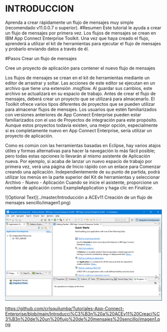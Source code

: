 # INTRODUCCION
Aprenda a crear rápidamente un flujo de mensajes muy simple (recomendado v11.0.0.7 o superior).
#Resumen
Este tutorial le ayuda a crear un flujo de mensajes por primera vez. Los flujos de mensajes se crean en IBM App Connect Enterprise Toolkit.
Una vez que haya creado el flujo, aprenderá a utilizar el kit de herramientas para ejecutar el flujo de mensajes y probarlo enviando datos a través de él.

#Pasos
Crear un flujo de mensajes

Cree un proyecto de aplicación para contener el nuevo flujo de mensajes

Los flujos de mensajes se crean en el kit de herramientas mediante un editor de arrastrar y soltar. Las acciones de este editor se ejecutan en un archivo que tiene una extensión .msgflow. Al guardar sus cambios, este archivo se actualizará en su espacio de trabajo. Antes de crear el flujo de mensajes, deberá crear un proyecto que se utilizará para almacenarlo. El Toolkit ofrece varios tipos diferentes de proyectos que se pueden utilizar para almacenar flujos de mensajes. Los usuarios que estén familiarizados con versiones anteriores de App Connect Enterprise pueden estar familiarizados con el uso de Proyectos de integración para este propósito. Aunque estos proyectos todavía existen, una mejor opción, especialmente si es completamente nuevo en App Connect Enterprise, sería utilizar un proyecto de aplicación.

Como es común con las herramientas basadas en Eclipse, hay varios atajos útiles y formas alternativas para hacer la navegación lo más fácil posible; pero todas estas opciones lo llevarán al mismo asistente de Aplicación nueva. Por ejemplo, si acaba de lanzar un nuevo espacio de trabajo por primera vez, verá una página de Inicio rápido con un enlace para Comenzar creando una aplicación. Independientemente de su punto de partida, podrá utilizar los menús en la parte superior del Kit de herramientas y seleccionar Archivo - Nuevo - Aplicación
Cuando se inicie el asistente, proporcione un nombre de aplicación como ExampleApplication y haga clic en Finalizar.


![Optional Text](../master/Introducción a ACEv11 Creación de un flujo de mensajes sencillo/imagen1.png)


![Preview](https://github.com/crlsquilumba/Tutoriales-App-Connect-Enterprise/blob/main/Introducci%C3%B3n%20a%20ACEv11%20Creaci%C3%B3n%20de%20un%20flujo%20de%20mensajes%20sencillo/imagen1.png)


https://github.com/crlsquilumba/Tutoriales-App-Connect-Enterprise/blob/main/Introducci%C3%B3n%20a%20ACEv11%20Creaci%C3%B3n%20de%20un%20flujo%20de%20mensajes%20sencillo/imagen1.png
